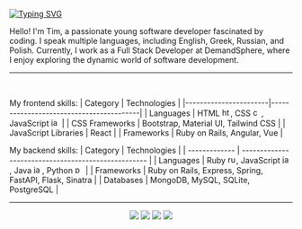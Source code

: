 <div>
      
[![Typing SVG](https://readme-typing-svg.demolab.com?font=Fira+Code&pause=1000&color=D991F7&width=435&lines=Welcome+%3C3)](https://git.io/typing-svg)

</div>

Hello! I'm Tim, a passionate young software developer fascinated by coding. I speak multiple languages, including English, Greek, Russian, and Polish. Currently, I work as a Full Stack Developer at DemandSphere, where I enjoy exploring the dynamic world of software development.

___


<br/>

<div>

My frontend skills:
| Category              | Technologies                             |
|-----------------------|-----------------------------------------|
| Languages                | HTML <img src="https://cdn.jsdelivr.net/gh/devicons/devicon/icons/html5/html5-original.svg" height="15" alt="html5 logo"  />, CSS <img src="https://cdn.jsdelivr.net/gh/devicons/devicon/icons/css3/css3-original.svg" height="15" alt="css3 logo"  />, JavaScript <img src="https://cdn.jsdelivr.net/gh/devicons/devicon/icons/javascript/javascript-original.svg" height="15" alt="javascript logo"  />                |
| CSS Frameworks        | Bootstrap, Material UI, Tailwind CSS    |
| JavaScript Libraries | React                                   |
| Frameworks            | Ruby on Rails, Angular, Vue             |

My backend skills:
| Category      | Technologies                                        |
| ------------- | --------------------------------------------------- |
| Languages     | Ruby <img src="https://cdn.jsdelivr.net/gh/devicons/devicon/icons/ruby/ruby-original.svg" height="15" alt="ruby logo"  />, JavaScript <img src="https://cdn.jsdelivr.net/gh/devicons/devicon/icons/javascript/javascript-original.svg" height="15" alt="javascript logo"  />, Java <img src="https://cdn.jsdelivr.net/gh/devicons/devicon/icons/java/java-original.svg" height="15" alt="java logo"  />, Python <img src="https://cdn.jsdelivr.net/gh/devicons/devicon/icons/python/python-original.svg" height="15" alt="python logo"  /> |
| Frameworks    | Ruby on Rails, Express, Spring, FastAPI, Flask, Sinatra |
| Databases     | MongoDB, MySQL, SQLite, PostgreSQL                  |

</div>

___

<div id="skills" align="center">
      <img class="img" src="https://raw.githubusercontent.com/talmkg/github-stats/master/generated/overview.svg#gh-dark-mode-only"/>
      <img class="img" src="https://raw.githubusercontent.com/talmkg/github-stats/master/generated/languages.svg#gh-dark-mode-only"/>
      <img class="img" src="https://raw.githubusercontent.com/talmkg/github-stats/master/generated/overview.svg#gh-light-mode-only"/>
      <img class="img" src="https://raw.githubusercontent.com/talmkg/github-stats/master/generated/languages.svg#gh-light-mode-only"/>
</div>
